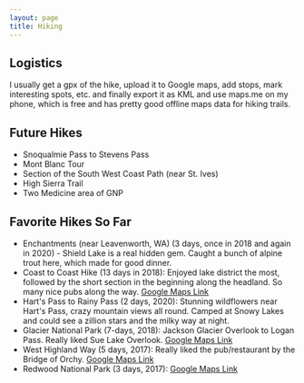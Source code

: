 ```yaml
---
layout: page
title: Hiking
---
```


<h2> Logistics </h2>
I usually get a gpx of the hike, upload it to Google maps, add stops, mark
interesting spots, etc. and finally export it as KML and use maps.me on my
phone, which is free and has pretty good offline maps data for hiking trails.

<h2> Future Hikes </h2>
<ul>
  <li> Snoqualmie Pass to Stevens Pass </li>
  <li> Mont Blanc Tour </li>
  <li> Section of the South West Coast Path (near St. Ives) </li>
  <li> High Sierra Trail </li>
  <li> Two Medicine area of GNP </li>
</ul>

<h2> Favorite Hikes So Far </h2>
<ul>
  <li> Enchantments (near Leavenworth, WA) (3 days, once in 2018 and again in
  2020) - Shield Lake is a real hidden gem. Caught a bunch of alpine trout
  here, which made for good dinner. </li>
  <li> Coast to Coast Hike (13 days in 2018): Enjoyed lake district the most,
  followed by the short section in the beginning along the headland. So many
  nice pubs along the way.
  <a href="https://www.google.com/maps/d/edit?mid=1B6O2jptpZpg2acwPweccrI50h_O4do6h&usp=sharing">Google Maps Link </a></li>
  <li> Hart's Pass to Rainy Pass (2 days, 2020): Stunning wildflowers near
  Hart's Pass, crazy mountain views all round. Camped at Snowy Lakes and could
  see a zillion stars and the milky way at night. </li>
  <li> Glacier National Park (7-days, 2018): Jackson Glacier Overlook to Logan
  Pass. Really liked Sue Lake Overlook.
  <a href="https://www.google.com/maps/d/edit?mid=1U5fI__lMVhYS8sRjTeR3S5WK9H5Rmihz&usp=sharing">Google Maps Link</a></li>
  <li> West Highland Way (5 days, 2017): Really liked the pub/restaurant by the Bridge of Orchy.
  <a href="https://www.google.com/maps/d/edit?mid=1DBFvkkTzf9TG3xWIkMBsybCFhiw&usp=sharing">Google Maps Link</a></li>
  <li> Redwood National Park (3 days, 2017):
  <a href="https://www.google.com/maps/d/edit?mid=1IHzbcTnbv-S7kXgMbkG1Dcwjc-0&usp=sharing">Google Maps Link</a></li>
</ul>
